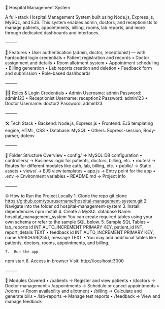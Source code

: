 🏥 Hospital Management System

A full-stack Hospital Management System built using Node.js, Express.js, MySQL, and EJS. This system enables admin, doctors, and receptionists to manage patients, appointments, billing, rooms, lab reports, and more through dedicated dashboards and interfaces.

⸻

🚀 Features
	•	User authentication (admin, doctor, receptionist) — with hardcoded login credentials
	•	Patient registration and records
	•	Doctor assignment and details
	•	Room allotment system
	•	Appointment scheduling
	•	Billing generation
	•	Lab reports creation and deletion
	•	Feedback form and submission
	•	Role-based dashboards

⸻

👨‍⚕️ Roles & Login Credentials
	•	Admin
Username: admin
Password: admin123
	•	Receptionist
Username: reception2
Password: admin123
	•	Doctor
Username: doctor2
Password: admin123

⸻

🛠 Tech Stack
	•	Backend: Node.js, Express.js
	•	Frontend: EJS templating engine, HTML, CSS
	•	Database: MySQL
	•	Others: Express-session, Body-parser, dotenv

⸻

📂 Folder Structure Overview
	•	config/ → MySQL DB configuration
	•	controllers/ → Business logic for patients, doctors, billing, etc.
	•	routes/ → Routes for different modules like auth, lab, billing, etc.
	•	public/ → Static assets
	•	views/ → EJS view templates
	•	app.js → Entry point for the app
	•	.env → Environment variables
	•	README.md → Project info

⸻

⚙️ How to Run the Project Locally
	1.	Clone the repo
git clone https://github.com/yourusername/hospital-management-system.git
	2.	Navigate into the folder
cd hospital-management-system
	3.	Install dependencies
npm install
	4.	Create a MySQL database
Name: hospital_management_system
You can create required tables using your own schema or refer to the sample SQL below.
	5.	Sample SQL Tables
	•	lab_reports
id INT AUTO_INCREMENT PRIMARY KEY, patient_id INT, report_details TEXT
	•	feedback
id INT AUTO_INCREMENT PRIMARY KEY, name VARCHAR(255), message TEXT
	•	You may add additional tables like patients, doctors, rooms, appointments, and billing.

	7.	Run the app
npm start
	8.	Access in browser
Visit: http://localhost:3000

⸻

🧪 Modules Covered
	•	/patients → Register and view patients
	•	/doctors → Doctor management
	•	/appointments → Schedule or cancel appointments
	•	/rooms → Room availability and allotment
	•	/billing → Calculate and generate bills
	•	/lab-reports → Manage test reports
	•	/feedback → View and manage feedback
